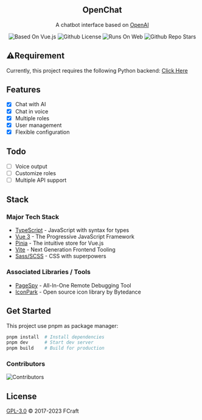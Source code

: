 <!--lint disable awesome-heading awesome-github awesome-toc double-link -->

<h2 align='center'>OpenChat</h2>

<p align='center'>
A chatbot interface based on <a href='https://openai.com/'>OpenAI</a>

<!--lint ignore-->

<p align='center'>

<img src="https://img.shields.io/badge/Based%20on-Vue.js-teal?logo=vue.js&style=flat-square&color=26a69a" alt="Based On Vue.js">
<img src="https://img.shields.io/github/license/HJH201314/openai-front?logo=dependabot&style=flat-square&color=8bc34a" alt="Github License">
<img src="https://img.shields.io/badge/Runs on-Web-orange?logo=microsoftedge&style=flat-square&color=ffc107" alt="Runs On Web">
<img src="https://img.shields.io/github/stars/HJH201314/openai-front?logo=github&style=flat-square&color=ff5722" alt="Github Repo Stars">

</p>

## ⚠️Requirement

Currently, this project requires the following Python backend:
[Click Here](https://gitee.com/origamiwang/gptplat)

## Features

- [x] Chat with AI
- [x] Chat in voice
- [x] Multiple roles
- [x] User management
- [x] Flexible configuration

## Todo

- [ ] Voice output
- [ ] Customize roles
- [ ] Multiple API support

## Stack

### Major Tech Stack

- [TypeScript](https://www.typescriptlang.org/) - JavaScript with syntax for types
- [Vue 3](https://v3.vuejs.org/) - The Progressive JavaScript Framework
- [Pinia](https://pinia.vuejs.org/) - The intuitive store for Vue.js
- [Vite](https://vitejs.dev/) - Next Generation Frontend Tooling
- [Sass/SCSS](https://sass-lang.com/) - CSS with superpowers

### Associated Libraries / Tools

- [PageSpy](https://www.pagespy.org/docs) - All-In-One Remote Debugging Tool
- [IconPark](http://iconpark.oceanengine.com/) - Open source icon library by Bytedance

## Get Started

This project use pnpm as package manager:

```sh
pnpm install  # Install dependencies
pnpm dev      # Start dev server
pnpm build    # Build for production
```

### Contributors
![Contributors](https://contrib.rocks/image?repo=HJH201314/openai-front)

## License
[GPL-3.0](LICENSE) © 2017-2023 FCraft
